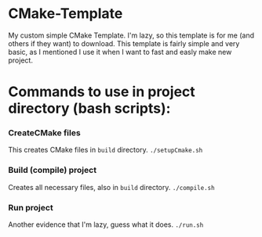# CMake-Template
My custom simple CMake Template. I'm lazy, so this template is for me (and others if they want) to download.
This template is fairly simple and very basic, as I mentioned I use it when I want to fast and easly make new project.

# Commands to use in project directory (bash scripts):
### CreateCMake files
This creates CMake files in `build` directory.
 ```./setupCmake.sh```
### Build (compile) project
Creates all necessary files, also in `build` directory.
 ```./compile.sh```
### Run project
Another evidence that I'm lazy, guess what it does.
 ```./run.sh```
